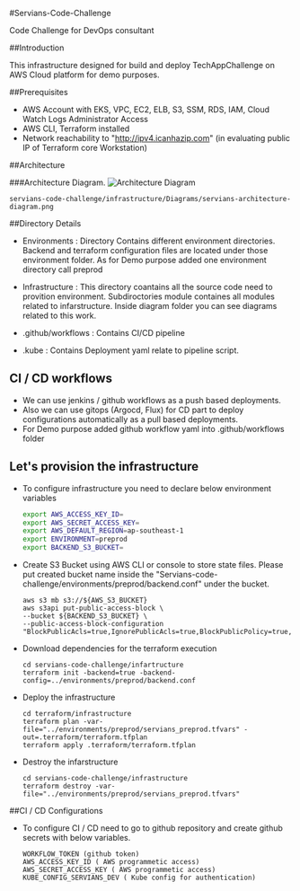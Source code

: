 #Servians-Code-Challenge

Code Challenge for DevOps consultant

##Introduction

This infrastructure designed for build and deploy TechAppChallenge on AWS Cloud platform for demo purposes.

##Prerequisites

* AWS Account with EKS, VPC, EC2, ELB, S3, SSM, RDS, IAM, Cloud Watch Logs Administrator Access
* AWS CLI, Terraform installed 
* Network reachability to "http://ipv4.icanhazip.com" (in evaluating public IP of Terraform core Workstation)

##Architecture

###Architecture Diagram.
![Architecture Diagram](https://drive.google.com/file/d/1Ud2hF4D3TCWPbYR7rBoMESApQIuPtwq0/view)

```
servians-code-challenge/infrastructure/Diagrams/servians-architecture-diagram.png
```
##Directory Details

* Environments : Directory Contains different environment directories. Backend and terraform configuration files are located under those environment folder. As for Demo purpose added one environment directory call preprod

* Infrastructure : This directory coantains all the source code need to provition environment. Subdiroctories module containes
all modules related to infarstructure. Inside diagram folder you can see diagrams related to this work.
  
* .github/workflows : Contains CI/CD pipeline

* .kube : Contains Deployment yaml relate to pipeline script.


## CI / CD workflows

* We can use jenkins / github workflows as a push based deployments.
* Also we can use gitops (Argocd, Flux) for CD part to deploy configurations automatically as a pull based deployments.
* For Demo purpose added github workflow yaml into .github/workflows folder

## Let's provision the infrastructure


* To configure infrastructure you need to declare below environment variables

  ```bash
  export AWS_ACCESS_KEY_ID=
  export AWS_SECRET_ACCESS_KEY=
  export AWS_DEFAULT_REGION=ap-southeast-1
  export ENVIRONMENT=preprod
  export BACKEND_S3_BUCKET=
  ```

* Create S3 Bucket using AWS CLI or console to store state files. Please put created bucket name inside the "Servians-code-challenge/environments/preprod/backend.conf" under the bucket.
  ```
  aws s3 mb s3://${AWS_S3_BUCKET}
  aws s3api put-public-access-block \
  --bucket ${BACKEND_S3_BUCKET} \
  --public-access-block-configuration "BlockPublicAcls=true,IgnorePublicAcls=true,BlockPublicPolicy=true,RestrictPublicBuckets=true"
  ```

* Download dependencies for the terraform execution

  ```
  cd servians-code-challenge/infartructure
  terraform init -backend=true -backend-config=../environments/preprod/backend.conf
  ```
* Deploy the infrastructure

  ```
  cd terraform/infrastructure
  terraform plan -var-file="../environments/preprod/servians_preprod.tfvars" -out=.terraform/terraform.tfplan
  terraform apply .terraform/terraform.tfplan
  ```
  
* Destroy the infarstructure

  ```
  cd servians-code-challenge/infrastructure
  terraform destroy -var-file="../environments/preprod/servians_preprod.tfvars"
  ```
  
##CI / CD Configurations
* To configure CI / CD need to go to github repository and create github secrets with below variables.

  ```
  WORKFLOW_TOKEN (github token)
  AWS_ACCESS_KEY_ID ( AWS programmetic access)
  AWS_SECRET_ACCESS_KEY ( AWS programmetic access)
  KUBE_CONFIG_SERVIANS_DEV ( Kube config for authentication)
  
  ```










